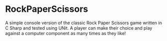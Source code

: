 # RockPaperScissors

A simple console version of the classic Rock Paper Scissors game written in C Sharp and tested using UNit.  A player can make their choice and play against a computer component as many times as they like!
